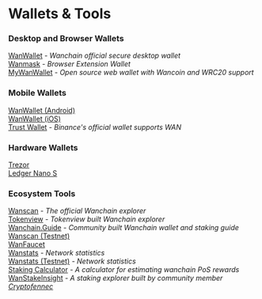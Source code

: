 # Wallets & Tools

### Desktop and Browser Wallets  
[WanWallet](https://github.com/wanchain/wan-wallet-desktop/releases) *- Wanchain official secure desktop wallet*  
[Wanmask](https://wanmask.io/)  *- Browser Extension Wallet*  
[MyWanWallet](https://mywanwallet.nl/) *- Open source web wallet with Wancoin and WRC20 support*  

### Mobile Wallets
[WanWallet (Android)](https://play.google.com/store/apps/details?id=com.wanchain.WanWallet)  
[WanWallet (iOS)](https://apps.apple.com/us/app/wanwallet/id1477039507)  
[Trust Wallet](https://trustwallet.com/) *- Binance's official wallet supports WAN*  

### Hardware Wallets  
[Trezor](https://trezor.io/)  
[Ledger Nano S](https://www.ledger.com/products/ledger-nano-s)

### Ecosystem Tools    
[Wanscan](https://www.wanscan.org/) *- The official Wanchain explorer*    
[Tokenview](https://wan.tokenview.com/en/) *- Tokenview built Wanchain explorer*     
[Wanchain.Guide](http://wanchain.guide/) *- Community built Wanchain wallet and staking guide*   
[Wanscan (Testnet)](http://testnet.wanscan.org/)   
[WanFaucet](https://wanfaucet.net/)  
[Wanstats](http://wanstats.io/) *- Network statistics*    
[Wanstats (Testnet)](http://testnet.wanstats.io/) *- Network statistics*    
[Staking Calculator](http://calculator.wandevs.org/) *- A calculator for estimating wanchain PoS rewards*  
[WanStakeInsight](https://www.wanstakeinsight.com) *- A staking explorer built by community member [Cryptofennec](https://www.cryptofennec.com/)*


